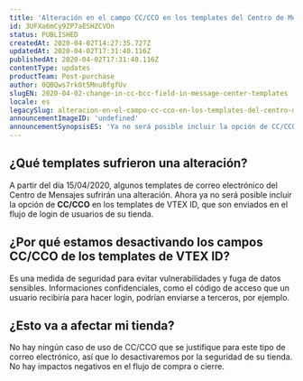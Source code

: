 ```yaml
---
title: 'Alteración en el campo CC/CCO en los templates del Centro de Mensaje'
id: 3UFXa6mCy9ZP7aESHZCVOn
status: PUBLISHED
createdAt: 2020-04-02T14:27:35.727Z
updatedAt: 2020-04-02T17:31:40.116Z
publishedAt: 2020-04-02T17:31:40.116Z
contentType: updates
productTeam: Post-purchase
author: 0QBQws7rk0t5Mnu8fgfUv
slugEN: 2020-04-02-change-in-cc-bcc-field-in-message-center-templates
locale: es
legacySlug: alteracion-en-el-campo-cc-cco-en-los-templates-del-centro-de-mensaje
announcementImageID: 'undefined'
announcementSynopsisES: 'Ya no será posible incluir la opción de CC/CCO en los templates de correo electrónico enviados en el flujo de login.'
---
```


## ¿Qué templates sufrieron una alteración?

A partir del día 15/04/2020, algunos templates de correo electrónico del Centro de Mensajes sufrirán una alteración. Ahora ya no será posible incluir la opción de **CC/CCO** en los templates de VTEX ID, que son enviados en el flujo de login de usuarios de su tienda. 

## ¿Por qué estamos desactivando los campos CC/CCO de los templates de VTEX ID?

Es una medida de seguridad para evitar vulnerabilidades y fuga de datos sensibles. Informaciones confidenciales, como el código de acceso que un usuario recibiría para hacer login, podrían enviarse a terceros, por ejemplo. 

## ¿Esto va a afectar mi tienda?

No hay ningún caso de uso de CC/CCO que se justifique para este tipo de correo electrónico, así que lo desactivaremos por la seguridad de su tienda. No hay impactos negativos en el flujo de compra o cierre.

